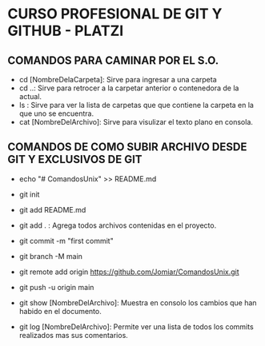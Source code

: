 # CURSO PROFESIONAL DE GIT Y GITHUB - PLATZI

## COMANDOS PARA CAMINAR POR EL S.O.
- cd [NombreDelaCarpeta]: Sirve para ingresar a una carpeta
- cd ..: Sirve para retrocer a la carpetar anterior o contenedora de la actual.
- ls : Sirve para ver la lista de carpetas que que contiene la carpeta en la que uno se encuentra.
- cat [NombreDelArchivo]: Sirve para visulizar el texto plano en consola.


## COMANDOS DE COMO SUBIR ARCHIVO DESDE GIT Y EXCLUSIVOS DE GIT
- echo "# ComandosUnix" >> README.md
- git init
- git add README.md
- git add . : Agrega todos archivos contenidas en el proyecto.
- git commit -m "first commit"
- git branch -M main
- git remote add origin https://github.com/Jomiar/ComandosUnix.git
- git push -u origin main

- git show [NombreDelArchivo]: Muestra en consolo los cambios que han habido en el documento.
- git log [NombreDelArchivo]: Permite ver una lista de todos los commits realizados mas sus comentarios.



